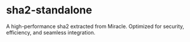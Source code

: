 # sha2-standalone
A high-performance sha2 extracted from Miracle. Optimized for security, efficiency, and seamless integration.
